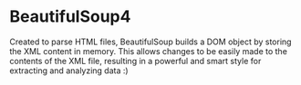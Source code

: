 # BeautifulSoup4
Created to parse HTML files, BeautifulSoup builds a DOM object by storing the XML content in memory. This allows changes to be easily made to the contents of the XML file, resulting in a powerful and smart style for extracting and analyzing data :)

